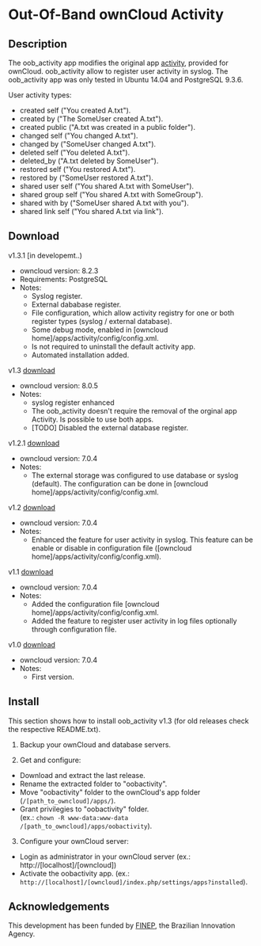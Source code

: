 # Out-Of-Band ownCloud Activity

## Description
The oob_activity app modifies the original app [activity](https://github.com/owncloud/activity),  provided for ownCloud. 
oob_activity allow to register user activity in syslog.
The oob_activity app was only tested in Ubuntu 14.04 and PostgreSQL 9.3.6.

User activity types:
- created self ("You created A.txt").
- created by ("The SomeUser created A.txt").
- created public ("A.txt was created in a public folder").
- changed self ("You changed A.txt").
- changed by ("SomeUser changed A.txt").
- deleted self ("You deleted A.txt").
- deleted_by ("A.txt deleted by SomeUser").
- restored self ("You restored A.txt").
- restored by ("SomeUser restored A.txt").
- shared user self ("You shared A.txt with SomeUser").
- shared group self ("You shared A.txt with SomeGroup").
- shared with by  ("SomeUser shared A.txt with you").
- shared link self ("You shared A.txt via link").

## Download

v1.3.1 [in developemt..)
- owncloud version: 8.2.3
- Requirements: PostgreSQL
- Notes:
	- Syslog register.
	- External dababase register.
	- File configuration, which allow activity registry for one or both register types (syslog / external database).
	- Some debug mode, enabled in [owncloud home]/apps/activity/config/config.xml.
	- Is not required to uninstall the default activity app.
	- Automated installation added.

v1.3 [download](https://github.com/Malinoski/oob_activity/releases/tag/oob_activity-v1.3)
- owncloud version: 8.0.5
- Notes:
	- syslog register enhanced
	- The oob_activity doesn't require the removal of the orginal app Activity. Is possible to use both apps.
	- [TODO] Disabled the external database register.

v1.2.1 [download](https://github.com/Malinoski/oob_activity/releases/tag/v1.2.1)
- owncloud version: 7.0.4
- Notes: 
	- The external storage was configured to use database or syslog (default). The configuration can be done in [owncloud home]/apps/activity/config/config.xml.

v1.2 [download](https://github.com/Malinoski/oob_activity/releases/tag/v1.2)
- owncloud version: 7.0.4
- Notes: 
	- Enhanced the feature for user activity in syslog. This feature can be enable or disable in configuration file ([owncloud home]/apps/activity/config/config.xml).

v1.1 [download](https://github.com/Malinoski/oob_activity/releases/tag/v1.1)
- owncloud version: 7.0.4
- Notes: 
	- Added the configuration file [owncloud home]/apps/activity/config/config.xml.
	- Added the feature to register user activity in log files optionally through configuration file.

v1.0 [download](https://github.com/Malinoski/oob_activity/releases/tag/v1.0)
- owncloud version: 7.0.4
- Notes: 
	- First version.

## Install

This section shows how to install oob_activity v1.3 (for old releases check the respective README.txt).

1. Backup your ownCloud and database servers.

2. Get and configure:
  * Download and extract the last release.
  * Rename the extracted folder to "oobactivity".
  * Move "oobactivity" folder to the ownCloud's app folder (`/[path_to_owncloud]/apps/`).
  * Grant privilegies to "oobactivity" folder.
<br/> (ex.: `chown -R www-data:www-data /[path_to_owncloud]/apps/oobactivity`).

3. Configure your ownCloud server:
  * Login as administrator in your ownCloud server (ex.: http://[localhost]/[owncloud])
  * Activate the oobactivity app. (ex.: `http://[localhost]/[owncloud]/index.php/settings/apps?installed`).

## Acknowledgements
This development has been funded by [FINEP](http://www.finep.gov.br), the Brazilian Innovation Agency.
